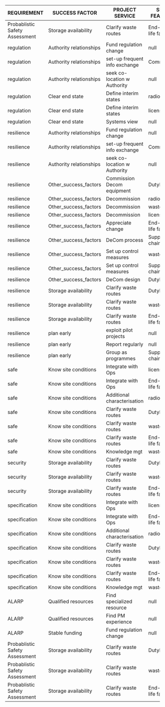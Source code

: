 | REQUIREMENT                    | SUCCESS FACTOR          | PROJECT SERVICE               | SITE FEATURE         |
| ------------------------------ | ----------------------- | ----------------------------- | -------------------- |
| Probablistic Safety Assessment | Storage availability    | Clarify waste routes          | End-of-life facility |
| regulation                     | Authority relationships | Fund regulation change        | null                 |
| regulation                     | Authority relationships | set-up frequent info exchange | Community            |
| regulation                     | Authority relationships | seek co-location w Authority  | null                 |
| regulation                     | Clear end state         | Define interim states         | radioactive          |
| regulation                     | Clear end state         | Define interim states         | licensee             |
| regulation                     | Clear end state         | Systems view                  | null                 |
| resilience                     | Authority relationships | Fund regulation change        | null                 |
| resilience                     | Authority relationships | set-up frequent info exchange | Community            |
| resilience                     | Authority relationships | seek co-location w Authority  | null                 |
| resilience                     | Other_success_factors   | Commission Decom equipment    | Dutyholder           |
| resilience                     | Other_success_factors   | Decommission                  | radioactive          |
| resilience                     | Other_success_factors   | Decommission                  | waste                |
| resilience                     | Other_success_factors   | Decommission                  | licensee             |
| resilience                     | Other_success_factors   | Appreciate change             | End-of-life facility |
| resilience                     | Other_success_factors   | DeCom process                 | Supply-chain         |
| resilience                     | Other_success_factors   | Set up control measures       | waste                |
| resilience                     | Other_success_factors   | Set up control measures       | Supply-chain         |
| resilience                     | Other_success_factors   | DeCom design                  | Dutyholder           |
| resilience                     | Storage availability    | Clarify waste routes          | Dutyholder           |
| resilience                     | Storage availability    | Clarify waste routes          | waste                |
| resilience                     | Storage availability    | Clarify waste routes          | End-of-life facility |
| resilience                     | plan early              | exploit pilot projects        | null                 |
| resilience                     | plan early              | Report regularly              | null                 |
| resilience                     | plan early              | Group as programmes           | Supply-chain         |
| safe                           | Know site conditions    | Integrate with Ops            | licensee             |
| safe                           | Know site conditions    | Integrate with Ops            | End-of-life facility |
| safe                           | Know site conditions    | Additional characterisation   | radioactive          |
| safe                           | Know site conditions    | Clarify waste routes          | Dutyholder           |
| safe                           | Know site conditions    | Clarify waste routes          | waste                |
| safe                           | Know site conditions    | Clarify waste routes          | End-of-life facility |
| safe                           | Know site conditions    | Knowledge mgt                 | waste                |
| security                       | Storage availability    | Clarify waste routes          | Dutyholder           |
| security                       | Storage availability    | Clarify waste routes          | waste                |
| security                       | Storage availability    | Clarify waste routes          | End-of-life facility |
| specification                  | Know site conditions    | Integrate with Ops            | licensee             |
| specification                  | Know site conditions    | Integrate with Ops            | End-of-life facility |
| specification                  | Know site conditions    | Additional characterisation   | radioactive          |
| specification                  | Know site conditions    | Clarify waste routes          | Dutyholder           |
| specification                  | Know site conditions    | Clarify waste routes          | waste                |
| specification                  | Know site conditions    | Clarify waste routes          | End-of-life facility |
| specification                  | Know site conditions    | Knowledge mgt                 | waste                |
| ALARP                          | Qualified resources     | Find specialized resource     | null                 |
| ALARP                          | Qualified resources     | Find PM experience            | null                 |
| ALARP                          | Stable funding          | Fund regulation change        | null                 |
| Probablistic Safety Assessment | Storage availability    | Clarify waste routes          | Dutyholder           |
| Probablistic Safety Assessment | Storage availability    | Clarify waste routes          | waste                |
| Probablistic Safety Assessment | Storage availability    | Clarify waste routes          | End-of-life facility |